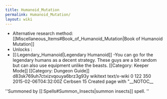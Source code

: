 ```yaml
---
title: Humanoid_Mutation
permalink: Humanoid_Mutation/
layout: wiki
---
```




- Alternative research method: [[Miscellaneous_Items#Book_of_Humanoid_Mutation|Book of Humanoid Mutation]]
- Unlocks :
- [[:Legendary_Humanoid|Legendary Humanoid]]
-You can go for the legendary humans as a decent strategy. These guys are a bit random but can also use equipment unlike the beasts.
[[Category: Keeper Mode]]
[[Category: Dungeon Guide]]</text>
      <sha1>d83sk769uh7ctxizvqouya6brz3g93y</sha1>
      <model>wikitext</model>
      <format>text/x-wiki</format>
    </revision>
  </page>
  <page>
    <title>Fly</title>
    <ns>0</ns>
    <id>122</id>
    <revision>
      <id>350</id>
      <timestamp>2015-02-06T04:32:00Z</timestamp>
      <contributor>
        <username>Cerbsen</username>
        <id>15</id>
      </contributor>
      <comment>Created page with &quot;__NOTOC__ 
''Summoned by [[:Spells#Summon_Insects|summon insects]] spell.
'' 